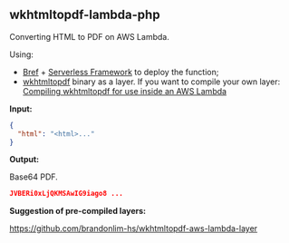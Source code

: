 ## wkhtmltopdf-lambda-php

Converting HTML to PDF on AWS Lambda. 

Using:

- [Bref](https://bref.sh/) + [Serverless Framework](https://serverless.com/) to deploy the function;
- [wkhtmltopdf](https://wkhtmltopdf.org/) binary as a layer. If you want to compile your own layer: [Compiling wkhtmltopdf for use inside an AWS Lambda](https://tech.mybuilder.com/compiling-wkhtmltopdf-aws-lambda-with-bref-easier-than-you-think/)

**Input:**

````json
{
  "html": "<html>..."
}
````

**Output:**

Base64 PDF.

```json
JVBERi0xLjQKMSAwIG9iago8 ...
```

**Suggestion of pre-compiled layers:**

https://github.com/brandonlim-hs/wkhtmltopdf-aws-lambda-layer
